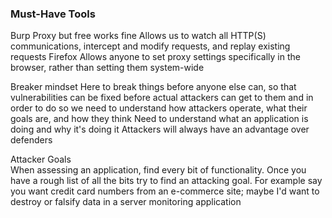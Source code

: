 <h3> Must-Have Tools </h3>
Burp Proxy but free works fine
	Allows us to watch all HTTP(S) communications, intercept and modify requests, and replay existing requests
Firefox
	Allows anyone to set proxy settings specifically in the browser, rather than setting them system-wide

Breaker mindset
	Here to break things before anyone else can, so that vulnerabilities can be fixed before actual attackers can get to them and in order to do so we need to understand how attackers operate, what their goals are, and how they think
	Need to understand what an application is doing and why it's doing it
	Attackers will always have an advantage over defenders
	
Attacker Goals 	
	When assessing an application, find every bit of functionality. Once you have a rough list of all the bits try to find an attacking goal. For example say you want credit card numbers from an e-commerce site; maybe I'd want to destroy or falsify data in a server monitoring application 